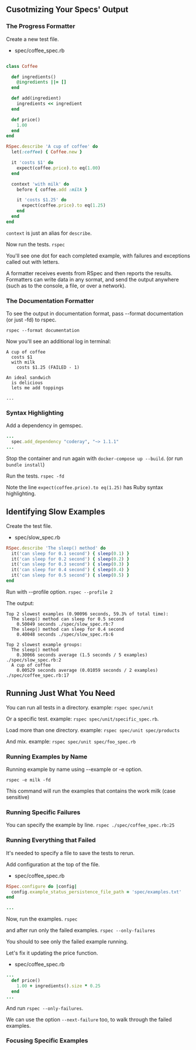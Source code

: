 
## Cusotmizing Your Specs' Output

### The Progress Formatter

Create a new test file.

- spec/coffee_spec.rb
```ruby

class Coffee

  def ingredients()
    @ingredients ||= []
  end

  def add(ingredient)
    ingredients << ingredient
  end

  def price()
    1.00
  end
end

RSpec.describe 'A cup of coffee' do
  let(:coffee) { Coffee.new }

  it 'costs $1' do
    expect(coffee.price).to eq(1.00)
  end

  context 'with milk' do
    before { coffee.add :milk }

    it 'costs $1.25' do
      expect(coffee.price).to eq(1.25)
    end
  end
end
```

`context` is just an alias for `describe`.

Now run the tests.
`rspec`

You'll see one dot for each completed example, with failures and exceptions called out with letters.

A formatter receives events from RSpec and then reports the results. Formatters can write data in any sormat, and send the output anywhere (such as to the console, a file, or over a network).

### The Documentation Formatter

To see the output in documentation format, pass --format documentation (or just -fd) to rspec.

`rspec --format documentation`

Now you'll see an additional log in terminal:
```
A cup of coffee
  costs $1
  with milk
    costs $1.25 (FAILED - 1)

An ideal sandwich
  is delicious
  lets me add toppings

...
```

### Syntax Highlighting

Add a dependency in gemspec.
```ruby
...
  spec.add_dependency "coderay", "~> 1.1.1"
...
```

Stop the container and run again with `docker-compose up --build`.
(or run `bundle install`)

Run the tests.
`rspec -fd`

Note the line `expect(coffee.price).to eq(1.25)` has Ruby syntax highlighting.

## Identifying Slow Examples

Create the test file.

- spec/slow_spec.rb
```ruby
RSpec.describe 'The sleep() method' do
  it('can sleep for 0.1 second') { sleep(0.1) }
  it('can sleep for 0.2 second') { sleep(0.2) }
  it('can sleep for 0.3 second') { sleep(0.3) }
  it('can sleep for 0.4 second') { sleep(0.4) }
  it('can sleep for 0.5 second') { sleep(0.5) }
end
```

Run with --profile option.
`rspec --profile 2`

The output:
```
Top 2 slowest examples (0.90096 seconds, 59.3% of total time):
  The sleep() method can sleep for 0.5 second
    0.50049 seconds ./spec/slow_spec.rb:7
  The sleep() method can sleep for 0.4 second
    0.40048 seconds ./spec/slow_spec.rb:6

Top 2 slowest example groups:
  The sleep() method
    0.30066 seconds average (1.5 seconds / 5 examples) ./spec/slow_spec.rb:2
  A cup of coffee
    0.00529 seconds average (0.01059 seconds / 2 examples) ./spec/coffee_spec.rb:17
```

## Running Just What You Need

You can run all tests in a directory.
example: `rspec spec/unit`

Or a specific test.
example: `rspec spec/unit/specific_spec.rb`.

Load more than one directory.
example: `rspec spec/unit spec/products`

And mix.
example: `rspec spec/unit spec/foo_spec.rb`

### Running Examples by Name

Running example by name using --example or -e option.

`rspec -e milk -fd`

This command will run the examples that contains the work milk (case sensitive)

### Running Specific Failures

You can specify the example by line.
`rspec ./spec/coffee_spec.rb:25`

### Running Everything that Failed

It's needed to specify a file to save the tests to rerun.

Add configuration at the top of the file.

- spec/coffee_spec.rb
```ruby
RSpec.configure do |config|
  config.example_status_persistence_file_path = 'spec/examples.txt'
end

...
```

Now, run the examples.
`rspec`

and after run only the failed examples.
`rspec --only-failures`

You should to see only the failed example running.

Let's fix it updating the price function.

- spec/coffee_spec.rb
```ruby
...
  def price()
    1.00 + ingredients().size * 0.25
  end
...
```

And run `rspec --only-failures`.

We can use the option `--next-failure` too, to walk through the failed examples.

### Focusing Specific Examples